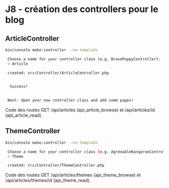 # J8 - création des controllers pour le blog

## ArticleController

```bash
bin/console make:controller --no-template

 Choose a name for your controller class (e.g. BravePuppyController):
 > Article

 created: src/Controller/ArticleController.php

           
  Success! 
           

 Next: Open your new controller class and add some pages!
```

Code des routes GET /api/articles (api_article_browse) et /api/articles/id (api_article_read).

## ThemeController

```bash
bin/console make:controller --no-template

 Choose a name for your controller class (e.g. AgreeableKangarooController):
 > Theme

 created: src/Controller/ThemeController.php
```

Code des routes GET /api/articles/themes (api_theme_browse) et /api/articles/themes/id (api_theme_read).
